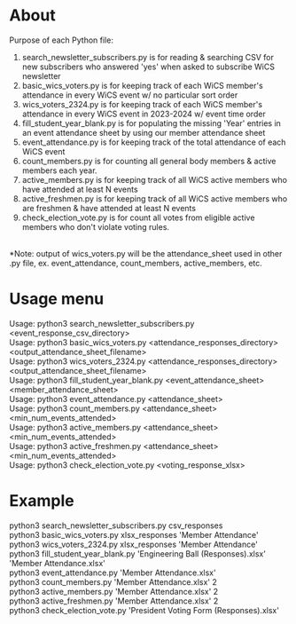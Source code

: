 # About
Purpose of each Python file:
<ol>
    <li>search_newsletter_subscribers.py is for reading & searching CSV for new subscribers who answered 'yes' when asked to subscribe WiCS newsletter</li>
    <li>basic_wics_voters.py is for keeping track of each WiCS member's attendance in every WiCS event w/ no particular sort order</li>
    <li>wics_voters_2324.py is for keeping track of each WiCS member's attendance in every WiCS event in 2023-2024 w/ event time order </li>
    <li>fill_student_year_blank.py is for populating the missing 'Year' entries in an event attendance sheet by using our member attendance sheet</li>
    <li>event_attendance.py is for keeping track of the total attendance of each WiCS event</li>
    <li>count_members.py is for counting all general body members & active members each year.</li>
    <li>active_members.py is for keeping track of all WiCS active members who have attended at least N events</li>
    <li>active_freshmen.py is for keeping track of all WiCS active members who are freshmen & have attended at least N events</li>
    <li>check_election_vote.py is for count all votes from eligible active members who don't violate voting rules.</li>
</ol>

<br>*Note: output of wics_voters.py will be the attendance_sheet used in other .py file, ex. event_attendance, count_members, active_members, etc.

# Usage menu
Usage: python3 search_newsletter_subscribers.py <event_response_csv_directory>
<br>Usage: python3 basic_wics_voters.py <attendance_responses_directory> <output_attendance_sheet_filename>
<br>Usage: python3 wics_voters_2324.py <attendance_responses_directory> <output_attendance_sheet_filename>
<br>Usage: python3 fill_student_year_blank.py <event_attendance_sheet> <member_attendance_sheet>
<br>Usage: python3 event_attendance.py <attendance_sheet>
<br>Usage: python3 count_members.py <attendance_sheet> <min_num_events_attended>
<br>Usage: python3 active_members.py <attendance_sheet> <min_num_events_attended>
<br>Usage: python3 active_freshmen.py <attendance_sheet> <min_num_events_attended>
<br>Usage: python3 check_election_vote.py <voting_response_xlsx>

# Example
python3 search_newsletter_subscribers.py csv_responses
<br>python3 basic_wics_voters.py xlsx_responses 'Member Attendance'
<br>python3 wics_voters_2324.py xlsx_responses 'Member Attendance'
<br>python3 fill_student_year_blank.py 'Engineering Ball (Responses).xlsx' 'Member Attendance.xlsx'
<br>python3 event_attendance.py 'Member Attendance.xlsx'
<br>python3 count_members.py 'Member Attendance.xlsx' 2
<br>python3 active_members.py 'Member Attendance.xlsx' 2
<br>python3 active_freshmen.py 'Member Attendance.xlsx' 2
<br>python3 check_election_vote.py 'President Voting Form (Responses).xlsx'
